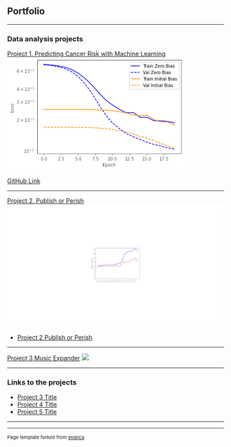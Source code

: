 ## Portfolio

---

### Data analysis projects 

[Project 1. Predicting Cancer Risk with Machine Learning](/sample_page)
<img src="images/final_project_ml_plot.png?raw=true"/>

[GitHub Link](https://github.com/nrius/Project_5_Predicting_cancer)

---

[Project 2. Publish or Perish](/pdf/sample_presentation.pdf)
<img src="images/Publish_or_perish.png?raw=true"/>

- [Project 2 Publish or Perish](https://github.com/nrius/Project4_Publish_or_Perish)

---

[Project 3 Music Expander](http://example.com/)
<img src="images/dummy_thumbnail.jpg?raw=true"/>

---

### Links to the projects

- [Project 3 Title](http://example.com/)
- [Project 4 Title](http://example.com/)
- [Project 5 Title](http://example.com/)

---




---
<p style="font-size:11px">Page template forked from <a href="https://github.com/evanca/quick-portfolio">evanca</a></p>
<!-- Remove above link if you don't want to attibute -->
